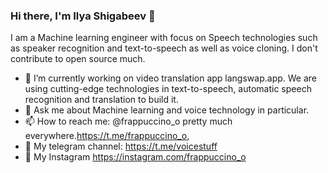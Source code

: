 ### Hi there, I'm Ilya Shigabeev 👋

I am a Machine learning engineer with focus on Speech technologies such as speaker recognition and text-to-speech as well as voice cloning. I don't contribute to open source much.

- 🔭 I’m currently working on video translation app langswap.app. We are using cutting-edge technologies in text-to-speech, automatic speech recognition and translation to build it.
- 💬 Ask me about Machine learning and voice technology in particular. 
- 📫 How to reach me: @frappuccino_o pretty much everywhere.https://t.me/frappuccino_o,
- 💌 My telegram channel: https://t.me/voicestuff
- 📸 My Instagram https://instagram.com/frappuccino_o
